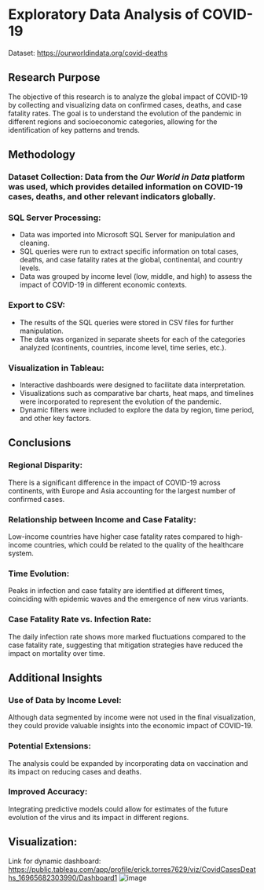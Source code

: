 # Exploratory Data Analysis of COVID-19

Dataset: https://ourworldindata.org/covid-deaths

## Research Purpose
The objective of this research is to analyze the global impact of COVID-19 by collecting and visualizing data on confirmed cases, deaths, and case fatality rates. The goal is to understand the evolution of the pandemic in different regions and socioeconomic categories, allowing for the identification of key patterns and trends.

## Methodology
### Dataset Collection: Data from the *Our World in Data* platform was used, which provides detailed information on COVID-19 cases, deaths, and other relevant indicators globally.
### SQL Server Processing:
- Data was imported into Microsoft SQL Server for manipulation and cleaning.
- SQL queries were run to extract specific information on total cases, deaths, and case fatality rates at the global, continental, and country levels.
- Data was grouped by income level (low, middle, and high) to assess the impact of COVID-19 in different economic contexts.
### Export to CSV:
- The results of the SQL queries were stored in CSV files for further manipulation.
- The data was organized in separate sheets for each of the categories analyzed (continents, countries, income level, time series, etc.).
### Visualization in Tableau:
- Interactive dashboards were designed to facilitate data interpretation.
- Visualizations such as comparative bar charts, heat maps, and timelines were incorporated to represent the evolution of the pandemic.
- Dynamic filters were included to explore the data by region, time period, and other key factors.

## Conclusions
### Regional Disparity: 
There is a significant difference in the impact of COVID-19 across continents, with Europe and Asia accounting for the largest number of confirmed cases.
### Relationship between Income and Case Fatality: 
Low-income countries have higher case fatality rates compared to high-income countries, which could be related to the quality of the healthcare system.
### Time Evolution: 
Peaks in infection and case fatality are identified at different times, coinciding with epidemic waves and the emergence of new virus variants.
### Case Fatality Rate vs. Infection Rate: 
The daily infection rate shows more marked fluctuations compared to the case fatality rate, suggesting that mitigation strategies have reduced the impact on mortality over time.

## Additional Insights
### Use of Data by Income Level: 
Although data segmented by income were not used in the final visualization, they could provide valuable insights into the economic impact of COVID-19.
### Potential Extensions: 
The analysis could be expanded by incorporating data on vaccination and its impact on reducing cases and deaths. 
### Improved Accuracy: 
Integrating predictive models could allow for estimates of the future evolution of the virus and its impact in different regions.

## Visualization:
Link for dynamic dashboard: https://public.tableau.com/app/profile/erick.torres7629/viz/CovidCasesDeaths_16965682303990/Dashboard1
![image](https://github.com/ericktorresm92/privateimages/blob/main/Covid-19-Data-Exploration.jpg?raw=true)
